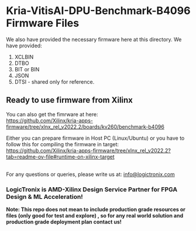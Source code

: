 # Kria-VitisAI-DPU-Benchmark-B4096 Firmware Files
We also have provided the necessary firmware here at this directory. We have provided:
1. XCLBIN
2. DTBO
3. BIT or BIN
4. JSON
5. DTSI - shared only for reference.


## Ready to use firmware from Xilinx
You can also get the fimrware at here:\
 https://github.com/Xilinx/kria-apps-firmware/tree/xlnx_rel_v2022.2/boards/kv260/benchmark-b4096

Either you can prepare firmware in Host PC (Linux/Ubuntu) or you have to follow this for compiling the firmware in target:\
 https://github.com/Xilinx/kria-apps-firmware/tree/xlnx_rel_v2022.2?tab=readme-ov-file#runtime-on-xilinx-target

\
For any questions or queries, please write us at: info@logictronix.com

### LogicTronix is AMD-Xilinx Design Service Partner for FPGA Design & ML Acceleration! 

**Note: This repo does not mean to include production grade resources or files (only good for test and explore) , so for any real world solution and production grade deployment plan contact us!**





